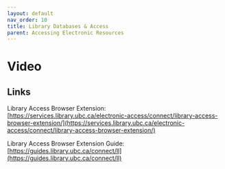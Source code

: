 ```yaml
---
layout: default
nav_order: 10
title: Library Databases & Access
parent: Accessing Electronic Resources
---
```


# Video

## Links

Library Access Browser Extension: [https://services.library.ubc.ca/electronic-access/connect/library-access-browser-extension/](https://services.library.ubc.ca/electronic-access/connect/library-access-browser-extension/)

Library Access Browser Extension Guide: [https://guides.library.ubc.ca/connect/ll](https://guides.library.ubc.ca/connect/ll)
